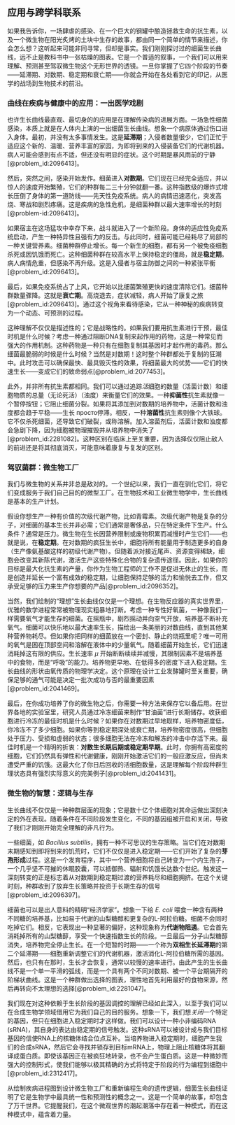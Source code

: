## 应用与跨学科联系

如果我告诉你，一场肆虐的感染、在一个巨大的钢罐中酿造拯救生命的抗生素，以及一个微生物在阳光炙烤的土块中生存的故事，都由同一个简单的情节来描述，你会怎么想？这听起来可能非同寻常，但却是事实。我们刚刚探讨过的细菌生长曲线，远不止是教科书中一张枯燥的图表。它是一个普适的叙事，一个我们可以用来理解、预测甚至驾驭微生物这个无形世界的透镜。一旦你掌握了它四个阶段的节奏——延滞期、对数期、稳定期和衰亡期——你就会开始在各处看到它的印记，从医学的战场到生物技术的前沿。

### 曲线在疾病与健康中的应用：一出医学戏剧

也许生长曲线最直观、最切身的的应用是在理解传染病的进展方面。一场急性细菌感染，本质上就是在人体内上演的一出细菌生长曲线。想象一个病原体通过伤口进入身体。最初，并没有太多事情发生。这是**延滞期**；入侵者数量很少，它们正忙于适应这个新的、温暖、营养丰富的家园，为即将到来的入侵装备它们的代谢机器。病人可能会感到有点不适，但还没有明显的症状。这个时期是暴风雨前的宁静[@problem_id:2096413]。

然后，突然之间，感染开始发作。细菌进入**对数期**。它们现在已经完全适应，并以惊人的速度开始繁殖，它们的种群每二三十分钟就翻一番。这种指数级的爆炸式增长压倒了身体的第一道防线——先天性免疫系统。病人的病情迅速恶化，突发高烧、寒战和剧烈疼痛。这是疾病的急性危机，是细菌种群以最大速率增长的时刻[@problem-id:2096413]。

如果宿主在这场猛攻中幸存下来，战斗就进入了一个新阶段。身体的适应性免疫系统启动，产生一种特异性且强有力的反击。与此同时，细菌可能已经耗尽了局部的一种关键营养素。细菌种群停止增长。每一个新生的细胞，都有另一个被免疫细胞杀死或因饥饿而死亡。这种细菌种群在较高水平上保持稳定的僵局，就是**稳定期**。病人病情危重，但感染不再升级。这是入侵者与宿主防御之间的一种紧张平衡[@problem_id:2096413]。

最后，如果免疫系统占了上风，它开始以比细菌繁殖更快的速度清除它们。细菌种群数量骤降。这就是**衰亡期**。高烧退去，症状减轻，病人开始了康复之旅[@problem_id:2096413]。通过这个视角来看待感染，它从一种神秘的疾病转变为一个动态、可预测的过程。

这种理解不仅仅是描述性的；它是战略性的。如果我们要用抗生素进行干预，最佳时机是什么时候？考虑一种通过阻断DNA复制来起作用的药物，这是一种常见而强大的作用机制。这种药物是一种只有在细胞复制其基因时才起作用的毒药。那么细菌最脆弱的时候是什么时候？当然是对数期！这时整个种群都处于复制的狂潮中。此时攻击可以确保最快、最具毁灭性的效果，将细菌最大的优势——它们的快速生长——变成它们的致命弱点[@problem_id:2077453]。

此外，并非所有抗生素都相同。我们可以通过追踪*活*细胞的数量（活菌计数）和细胞物质的总量（无论死活）（浊度）来衡量它们的效果。一种**抑菌性**抗生素就像一个暂停按钮；它阻止细菌分裂。如果将其添加到对数期的培养物中，活菌计数和浊度都会趋于平稳——生长 просто停滞。相反，一种**溶菌性**抗生素则像个大铁球。它不仅杀死细菌，还导致它们破裂，或称溶解。加入溶菌剂后，活菌计数和浊度都会急剧下降，因为细胞被物理摧毁并从培养物中消失了[@problem_id:2281082]。这种区别在临床上至关重要，因为选择仅仅阻止敌人的前进还是将其彻底消灭，可能意味着康复与复发的区别。

### 驾驭菌群：微生物工厂

我们与微生物的关系并非总是敌对的。一个世纪以来，我们一直在驯化它们，将它们变成服务于我们自己目的的微型工厂。在生物技术和工业微生物学中，生长曲线是基本的生产计划。

假设你想生产一种有价值的次级代谢产物，比如青霉素。次级代谢产物是复杂的分子，对细菌的基本生长并非必需；它们通常是奢侈品，只在特定条件下生产。什么条件？通常是压力。微生物在生长因营养限制或废物积累而减慢时产生它们——也就是说，在**稳定期**。在对数期的疯狂生长中，细胞将所有能量用于制造更多的自身（生产像氨基酸这样的初级代谢产物）。但随着派对接近尾声、资源变得稀缺，细胞会改变其新陈代谢，激活生产这些特殊化合物的复杂遗传途径。因此，如果你的目标是最大化抗生素的产量，你作为生物工程师的工作不是促进无休止的生长，而是创造并延长一个富有成效的稳定期，让细胞保持足够的活力和愉悦去工作，但又承受足够的压力来生产你想要的产品[@problem_id:2096352]。

当然，我们绘制的“理想”生长曲线仅仅是一个理想。在生物反应器的真实世界里，优雅的数学进程常常被物理现实粗暴地打断。考虑一种专性好氧菌，一种像我们一样需要氧气才能生存的细菌。在摇瓶中，剧烈摇动并向空气开放，培养基不断补充氧气。细菌可以快乐地以最大速率生长，描绘出一条美丽的对数曲线，直到其他某种营养物耗尽。但如果你把同样的细菌放在一个密封、静止的烧瓶里呢？唯一可用的氧气是困在顶部空间和溶解在液体中的少量氧气。随着细菌开始生长，它们迅速消耗掉这有限的供应。生长速率 $\mu$ 开始断断续续并减慢，其限制因素不是培养基中的食物，而是“呼吸”的能力。培养物更早地、在低得多的密度下进入稳定期。生长曲线的形状由氧传质的物理学决定。这个原理在设计工业发酵罐时至关重要，确保足够的通气可能是决定一批次成功与否的最重要因素[@problem_id:2041469]。

最后，在你成功培养了你的微生物之后，你需要一种方法来保存它以备后用。在世界各地的实验室里，研究人员通过冷冻细菌来制作“甘油菌”进行长期储存。收获细胞进行冷冻的最佳时机是什么时候？如果你在对数期过早地取样，培养物密度低，你冷冻不了多少细胞。如果你等到稳定期深处或衰亡期，培养物密度很高，但细胞处于压力、受损和虚弱的状态；很多细胞无法在冷冻和解冻的冲击中存活下来。最佳时机是一个精明的折衷：**对数生长期后期或稳定期早期**。此时，你拥有高密度的细胞，它们仍然具有弹性和代谢健康，刚刚开始激活它们的一般应激反应，但尚未遭受严重的饥饿。这最大化了你日后回收的活细胞数量，这是理解每个阶段种群生理状态具有强烈实际意义的完美例子[@problem_id:2041431]。

### 微生物的智慧：逻辑与生存

生长曲线不仅仅是一种种群层面的现象；它是数十亿个体细胞对其命运做出深刻决定的外在表现。随着条件在不同阶段发生变化，不同的基因组被开启和关闭，导致了我们才刚刚开始完全理解的非凡行为。

一些细菌，如 *Bacillus subtilis*，拥有一种不可思议的生存策略。当它们在对数期末期感知到即将到来的饥荒时，它们不仅仅是进入稳定期——它们开始了复杂的**芽孢形成**过程。这是一个发育程序，其中一个营养细胞将自己转变为一个内生孢子，一个几乎坚不可摧的休眠胶囊，可以抵御热、辐射和饥饿长达数个世纪。触发这一深刻转变的正是标志着从对数期到稳定期过渡的营养耗尽和细胞拥挤。在这个关键时刻，种群收到了放弃生长策略并投资于长期生存的信号[@problem_id:2096397]。

细菌也可以是出人意料的精明“经济学家”。想象一下给 *E. coli* 喂食一种含有两种不同糖的培养基，比如易于代谢的山梨糖醇和更复杂的L-阿拉伯糖。细菌不会同时吃掉它们。相反，它表现出一种显著的偏好，这种现象称为**代谢物阻遏**。它会首先消耗掉所有的山梨糖醇，享受一个快速指数生长的阶段。一旦最后一分子山梨糖醇消失，培养物完全停止生长。在一个短暂的时期——一个称为**双相生长延滞期**的第二个延滞期——细胞重新调整它们的代谢机器，激活消化L-阿拉伯糖所需的基因。然后，也只有在那时，生长才会恢复，通常以较慢的速率进行。由此产生的生长曲线不是一个单一平滑的弧线，而是一个具有两个不同对数期、被一个平台期隔开的阶梯状曲线。这是一个种群做出选择的图表，理性地首先利用最好的食物来源，然后再转向不太理想的选择[@problem_id:2281047]。

我们现在对这种依赖于生长阶段的基因调控的理解已经如此深入，以至于我们可以在合成生物学领域借用它为我们自己的目的服务。想象一下，我们想*关闭*一个特定的基因，但只在细胞进入稳定期时才这样做。我们可以设计一种小非编码RNA (sRNA)，其自身的表达由稳定期的信号触发。这种sRNA可以被设计成与我们目标基因的信使RNA上的核糖体结合位点互补。当培养物进入稳定期时，细胞产生我们的合成sRNA，然后它会寻找并锁存到目标mRNA上，物理上阻止核糖体将其翻译成蛋白质。即使该基因正在被疯狂地转录，也不会产生蛋白质。这是一种微妙而强大的控制形式，使我们能够以极其精确的方式将特定于阶段的行为编程到细胞中[@problem_id:2312417]。

从绘制疾病进程图到设计微生物工厂和重新编程生命的遗传逻辑，细菌生长曲线证明了它是生物学中最具统一性和预测性的概念之一。这是一个简单的故事，却包含了万千世界。它提醒我们，在这个微观世界的潮起潮落中存在着一种模式，而在这种模式中，蕴含着力量。
